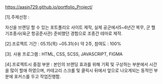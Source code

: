 
https://aasin729.github.io/portfolio_Project/


[1].주제선정 :

자신을 브랜딩 할 수 있는 포트폴리오 사이트 제작, 실제 공군에서5~6년간 복무,
군 헬기조종사(육군 항공준사관) 준비했던 경험으로 조종간 테마로 제작.

[2].프로젝트 기간 : 05.15(목) ~05.31(수) 약 2주, 참여도 : 100%

[3]. 사용 프로그램 : HTML, CSS, SCSS, JAVASCRIPT, FIGMA

[4].프로젝트시 중점 부분 :
본인의 브랜딩 효과를 위해 기획 및 구상하는 부분에서 시간을 많이 할애 하였으며,
카테고리 스크롤 및 클릭시 뒤에서 앞으로 나오게되는 동적인 부분에 포커스를 두고 작업진행함.


